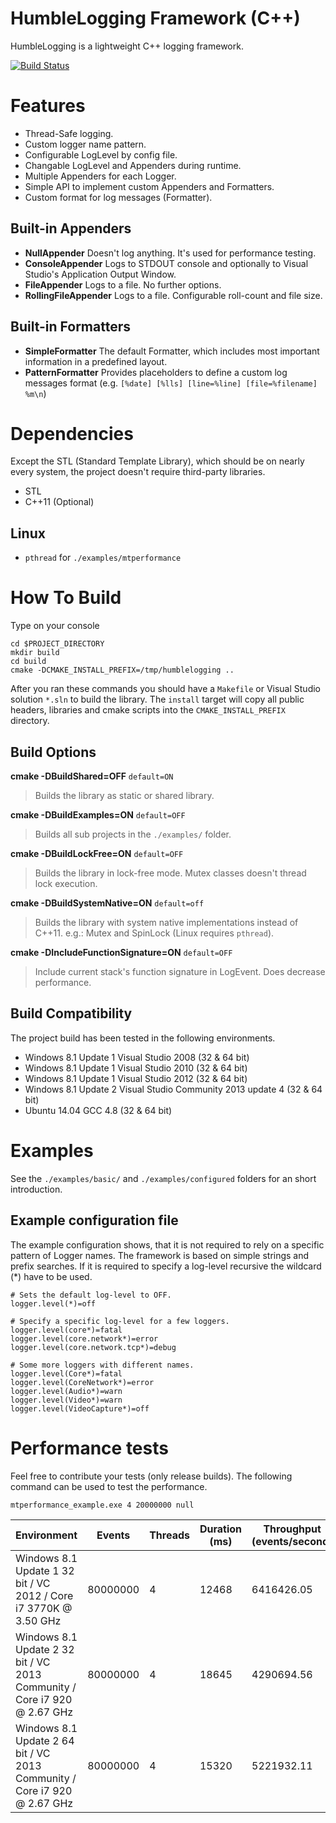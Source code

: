 # HumbleLogging Framework (C++)

HumbleLogging is a lightweight C++ logging framework.

[![Build Status](https://api.travis-ci.org/mfreiholz/humblelogging.svg?branch=master)](https://travis-ci.org/mfreiholz/humblelogging)


# Features

- Thread-Safe logging.
- Custom logger name pattern.
- Configurable LogLevel by config file.
- Changable LogLevel and Appenders during runtime.
- Multiple Appenders for each Logger.
- Simple API to implement custom Appenders and Formatters.
- Custom format for log messages (Formatter).


## Built-in Appenders

- **NullAppender**
  Doesn't log anything. It's used for performance testing.
- **ConsoleAppender**
  Logs to STDOUT console and optionally to Visual Studio's Application Output Window.
- **FileAppender**
  Logs to a file. No further options.
- **RollingFileAppender**
  Logs to a file. Configurable roll-count and file size.


## Built-in Formatters

- **SimpleFormatter**
  The default Formatter, which includes most important information in a predefined layout.
- **PatternFormatter**
  Provides placeholders to define a custom log messages format (e.g. `[%date] [%lls] [line=%line] [file=%filename] %m\n`)


# Dependencies

Except the STL (Standard Template Library), which should be on nearly every system,
the project doesn't require third-party libraries.

- STL
- C++11 (Optional)

## Linux

- `pthread` for `./examples/mtperformance`


# How To Build

Type on your console

```
cd $PROJECT_DIRECTORY
mkdir build
cd build
cmake -DCMAKE_INSTALL_PREFIX=/tmp/humblelogging ..
```
  
After you ran these commands you should have a `Makefile` or Visual Studio solution `*.sln` to build the library.
The `install` target will copy all public headers, libraries and cmake scripts into the `CMAKE_INSTALL_PREFIX` directory.


## Build Options

**cmake -DBuildShared=OFF** `default=ON`
> Builds the library as static or shared library.

  
**cmake -DBuildExamples=ON** `default=OFF`
> Builds all sub projects in the `./examples/` folder.


**cmake -DBuildLockFree=ON** `default=OFF`
> Builds the library in lock-free mode. Mutex classes doesn't thread lock execution.


**cmake -DBuildSystemNative=ON** `default=off`
> Builds the library with system native implementations instead of C++11.
> e.g.: Mutex and SpinLock (Linux requires `pthread`).


**cmake -DIncludeFunctionSignature=ON** `default=OFF`
> Include current stack's function signature in LogEvent. Does decrease performance.


## Build Compatibility

The project build has been tested in the following environments.

- Windows 8.1 Update 1 Visual Studio 2008 (32 & 64 bit)
- Windows 8.1 Update 1 Visual Studio 2010 (32 & 64 bit)
- Windows 8.1 Update 1 Visual Studio 2012 (32 & 64 bit)
- Windows 8.1 Update 2 Visual Studio Community 2013 update 4 (32 & 64 bit)
- Ubuntu 14.04 GCC 4.8 (32 & 64 bit)


# Examples

See the `./examples/basic/` and `./examples/configured` folders for an short introduction.


## Example configuration file

The example configuration shows, that it is not required to rely on a specific pattern of Logger names.
The framework is based on simple strings and prefix searches. If it is required to specify a log-level recursive
the wildcard (*) have to be used.

```
# Sets the default log-level to OFF.
logger.level(*)=off

# Specify a specific log-level for a few loggers.
logger.level(core*)=fatal
logger.level(core.network*)=error
logger.level(core.network.tcp*)=debug

# Some more loggers with different names.
logger.level(Core*)=fatal
logger.level(CoreNetwork*)=error
logger.level(Audio*)=warn
logger.level(Video*)=warn
logger.level(VideoCapture*)=off
```


# Performance tests

Feel free to contribute your tests (only release builds).
The following command can be used to test the performance.

```
mtperformance_example.exe 4 20000000 null
```

Environment | Events | Threads | Duration (ms) | Throughput (events/second)
------------|--------|---------|---------------|---------------------------
Windows 8.1 Update 1 32 bit / VC 2012 / Core i7 3770K @ 3.50 GHz | 80000000 | 4 | 12468 | 6416426.05
Windows 8.1 Update 2 32 bit / VC 2013 Community / Core i7 920 @ 2.67 GHz | 80000000 | 4 | 18645 | 4290694.56
Windows 8.1 Update 2 64 bit / VC 2013 Community / Core i7 920 @ 2.67 GHz | 80000000 | 4 | 15320 | 5221932.11
